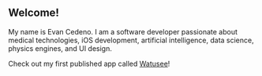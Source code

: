 ## Welcome!

My name is Evan Cedeno. I am a software developer passionate about medical technologies, iOS development, artificial intelligence, data science, physics engines, and UI design.

Check out my first published app called [Watusee](https://github.com/EvanC8/Watusee)!
